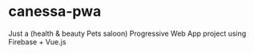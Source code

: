 # canessa-pwa
Just a (health &amp; beauty Pets saloon) Progressive Web App project using Firebase + Vue.js
